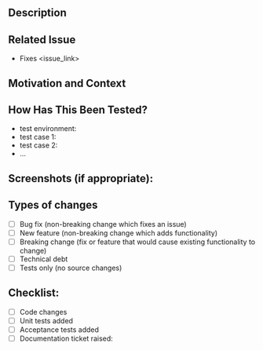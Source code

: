 <!--
Thanks for submitting a change to ownCloud!

This is the bug tracker for the oCIS component. Find other components at https://github.com/owncloud/core/blob/master/.github/CONTRIBUTING.md#guidelines

For fixing potential security issues please see https://owncloud.org/security/

To make it possible for us to get your change reviewed and merged please carefully fill out the requested information below.

Please note that any kind of change needs first be submitted to the master branch which holds the next version of oCIS.

Please set the following labels:

- Set label "Status:Needs-Review" for review or "Status:In-Progress" if the PR still has open tasks.
- Assignment: assign to self
- Reviewers: pick at least one
-->

## Description
<!--- Describe your changes in detail -->

## Related Issue
<!--- This project only accepts pull requests related to open issues -->
<!--- If suggesting a new feature or change, please discuss it in an issue first -->
<!--- If fixing a bug, there should be an issue describing it with steps to reproduce -->
<!--- Please link to the issue here: -->
- Fixes <issue_link>

## Motivation and Context
<!--- Why is this change required? What problem does it solve? -->

## How Has This Been Tested?
<!--- Please describe in detail how you tested your changes. -->
<!--- Include details of your testing environment, and the tests you ran to -->
<!--- see how your change affects other areas of the code, etc. -->
- test environment:
- test case 1:
- test case 2:
- ...

## Screenshots (if appropriate):

## Types of changes
<!--- What types of changes does your code introduce? Put an `x` in all the boxes that apply: -->
- [ ] Bug fix (non-breaking change which fixes an issue)
- [ ] New feature (non-breaking change which adds functionality)
- [ ] Breaking change (fix or feature that would cause existing functionality to change)
- [ ] Technical debt
- [ ] Tests only (no source changes)

## Checklist:
<!-- Tick the checkboxes when done. -->
<!-- Raise documentation ticket in owncloud.github.io/ -->
- [ ] Code changes
- [ ] Unit tests added
- [ ] Acceptance tests added
- [ ] Documentation ticket raised: <link> 
